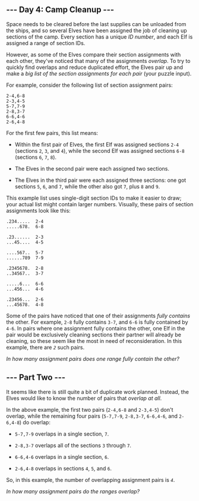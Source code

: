 ## --- Day 4: Camp Cleanup --- ##

Space needs to be cleared before the last supplies can be unloaded from
the ships, and so several Elves have been assigned the job of cleaning
up sections of the camp. Every section has a unique *ID number*, and
each Elf is assigned a range of section IDs.

However, as some of the Elves compare their section assignments with
each other, they've noticed that many of the assignments *overlap*. To
try to quickly find overlaps and reduce duplicated effort, the Elves
pair up and make a *big list of the section assignments for each pair*
(your puzzle input).

For example, consider the following list of section assignment pairs:

    2-4,6-8
    2-3,4-5
    5-7,7-9
    2-8,3-7
    6-6,4-6
    2-6,4-8

For the first few pairs, this list means:

  * Within the first pair of Elves, the first Elf was assigned sections
    `2-4` (sections `2`, `3`, and `4`), while the second Elf was
    assigned sections `6-8` (sections `6`, `7`, `8`).

  * The Elves in the second pair were each assigned two sections.

  * The Elves in the third pair were each assigned three sections: one
    got sections `5`, `6`, and `7`, while the other also got `7`, plus
    `8` and `9`.

This example list uses single-digit section IDs to make it easier to
draw; your actual list might contain larger numbers. Visually, these
pairs of section assignments look like this:

    .234.....  2-4
    .....678.  6-8
    
    .23......  2-3
    ...45....  4-5
    
    ....567..  5-7
    ......789  7-9
    
    .2345678.  2-8
    ..34567..  3-7
    
    .....6...  6-6
    ...456...  4-6
    
    .23456...  2-6
    ...45678.  4-8

Some of the pairs have noticed that one of their assignments *fully
contains* the other. For example, `2-8` fully contains `3-7`, and `6-6`
is fully contained by `4-6`. In pairs where one assignment fully
contains the other, one Elf in the pair would be exclusively cleaning
sections their partner will already be cleaning, so these seem like the
most in need of reconsideration. In this example, there are *`2`* such
pairs.

*In how many assignment pairs does one range fully contain the other?*

## --- Part Two --- ##

It seems like there is still quite a bit of duplicate work planned.
Instead, the Elves would like to know the number of pairs that *overlap
at all*.

In the above example, the first two pairs (`2-4,6-8` and `2-3,4-5`)
don't overlap, while the remaining four pairs (`5-7,7-9`, `2-8,3-7`, `6-6,4-6`,
and `2-6,4-8`) do overlap:

  * `5-7,7-9` overlaps in a single section, `7`.

  * `2-8,3-7` overlaps all of the sections `3` through `7`.

  * `6-6,4-6` overlaps in a single section, `6`.

  * `2-6,4-8` overlaps in sections `4`, `5`, and `6`.

So, in this example, the number of overlapping assignment pairs is *`4`*.

*In how many assignment pairs do the ranges overlap?*
